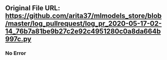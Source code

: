 ## Original File URL: https://github.com/arita37/mlmodels_store/blob/master/log_pullrequest/log_pr_2020-05-17-02-14_76b7a81be9b27c2e92c4951280c0a8da664b997c.py<br />

### No Error